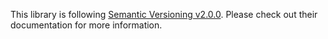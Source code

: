 This library is following [Semantic Versioning v2.0.0](http://semver.org/). Please check out their documentation for more information.